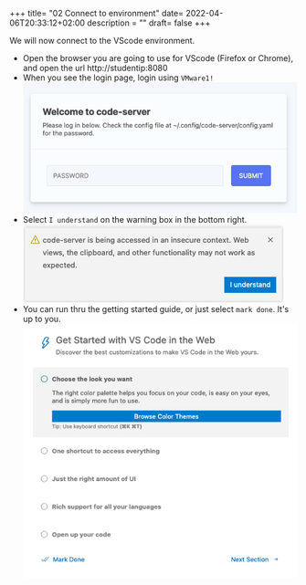 +++
title= "02 Connect to environment"
date= 2022-04-06T20:33:12+02:00
description = ""
draft= false
+++

We will now connect to the VScode environment.

- Open the browser you are going to use for VScode (Firefox or Chrome), and open the url http://studentip:8080
- When you see the login page, login using `VMware1!`
![login](vscode.png)
- Select `I understand` on the warning box in the bottom right.
![warning](warning.png)
- You can run thru the getting started guide, or just select `mark done`. It's up to you.
![getting_started](getting_started.png)